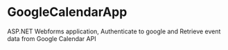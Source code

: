 # GoogleCalendarApp
ASP.NET Webforms application, Authenticate to google and Retrieve event data from Google Calendar API
